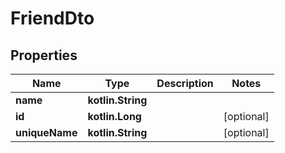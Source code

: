 
# FriendDto

## Properties
| Name | Type | Description | Notes |
| ------------ | ------------- | ------------- | ------------- |
| **name** | **kotlin.String** |  |  |
| **id** | **kotlin.Long** |  |  [optional] |
| **uniqueName** | **kotlin.String** |  |  [optional] |



